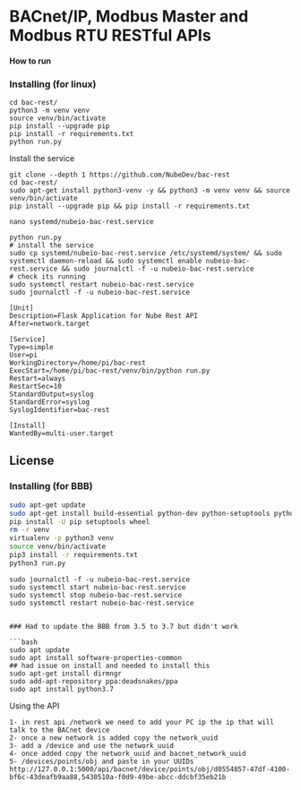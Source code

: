 # BACnet/IP, Modbus Master and Modbus RTU RESTful APIs

#### How to run

### Installing (for linux)

```
cd bac-rest/
python3 -m venv venv
source venv/bin/activate
pip install --upgrade pip
pip install -r requirements.txt
python run.py
```

Install the service

```
git clone --depth 1 https://github.com/NubeDev/bac-rest
cd bac-rest/
sudo apt-get install python3-venv -y && python3 -m venv venv && source venv/bin/activate
pip install --upgrade pip && pip install -r requirements.txt 

nano systemd/nubeio-bac-rest.service

python run.py
# install the service
sudo cp systemd/nubeio-bac-rest.service /etc/systemd/system/ && sudo systemctl daemon-reload && sudo systemctl enable nubeio-bac-rest.service && sudo journalctl -f -u nubeio-bac-rest.service
# check its running
sudo systemctl restart nubeio-bac-rest.service
sudo journalctl -f -u nubeio-bac-rest.service
```

```
[Unit]
Description=Flask Application for Nube Rest API
After=network.target

[Service]
Type=simple
User=pi
WorkingDirectory=/home/pi/bac-rest
ExecStart=/home/pi/bac-rest/venv/bin/python run.py
Restart=always
RestartSec=10
StandardOutput=syslog
StandardError=syslog
SyslogIdentifier=bac-rest

[Install]
WantedBy=multi-user.target
```


## License

### Installing (for BBB)

```bash
sudo apt-get update
sudo apt-get install build-essential python-dev python-setuptools python-pip python-smbus python3-pip virtualenv -y
pip install -U pip setuptools wheel
rm -r venv
virtualenv -p python3 venv
source venv/bin/activate
pip3 install -r requirements.txt
python3 run.py
```

```
sudo journalctl -f -u nubeio-bac-rest.service
sudo systemctl start nubeio-bac-rest.service
sudo systemctl stop nubeio-bac-rest.service
sudo systemctl restart nubeio-bac-rest.service
```

```

### Had to update the BBB from 3.5 to 3.7 but didn't work

```bash
sudo apt update
sudo apt install software-properties-common
## had issue on install and needed to install this
sudo apt-get install dirmngr
sudo add-apt-repository ppa:deadsnakes/ppa
sudo apt install python3.7
```

Using the API

```
1- in rest api /network we need to add your PC ip the ip that will talk to the BACnet device
2- once a new network is added copy the network_uuid
3- add a /device and use the network_uuid
4- once added copy the network_uuid and bacnet_network_uuid
5- /devices/points/obj and paste in your UUIDs   http://127.0.0.1:5000/api/bacnet/device/points/obj/d0554857-47df-4100-bf6c-43deafb9aa88,5430510a-f0d9-49be-abcc-ddcbf35eb21b
```
